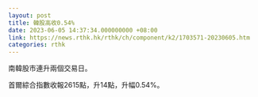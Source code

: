 ```yaml
---
layout: post
title: 韓股高收0.54%
date: 2023-06-05 14:37:34.000000000 +08:00
link: https://news.rthk.hk/rthk/ch/component/k2/1703571-20230605.htm
categories: rthk
---
```


南韓股市連升兩個交易日。

首爾綜合指數收報2615點，升14點，升幅0.54%。
